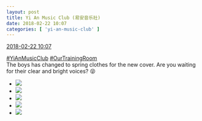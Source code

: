 ```yaml
---
layout: post
title: Yi An Music Club (易安音乐社)
date: 2018-02-22 10:07
categories: [ 'yi-an-music-club' ]
---
```


<div class="weibo-info">
  <a href="https://weibo.com/6094546964/G4gsQFqHY">2018-02-22 10:07</a>
</div>

[#YiAnMusicClub](https://weibo.com/p/100808beae2e3e05b17b64f63ebedca39f19b2/super_index) [#OurTrainingRoom](https://weibo.com/p/100808980da3b9682ac1e47ba4bdf6540b7a03)  
The boys has changed to spring clothes for the new cover. Are you waiting for their clear and bright voices? :stuck_out_tongue_closed_eyes:

<!-- more -->

<ul class="weibo-pic-list-2">
  <li class="weibo-pic">
    <a href="https://wx1.sinaimg.cn/mw690/006Es64Aly1foozzlvmebj32kw3vce86.jpg"><img src="https://wx1.sinaimg.cn/thumb150/006Es64Aly1foozzlvmebj32kw3vce86.jpg"/></a>
  </li>
  <li class="weibo-pic">
    <a href="https://wx1.sinaimg.cn/mw690/006Es64Aly1fop0006eqsj32kw3vcx6s.jpg"><img src="https://wx1.sinaimg.cn/thumb150/006Es64Aly1fop0006eqsj32kw3vcx6s.jpg"/></a>
  </li>
  <li class="weibo-pic">
    <a href="https://wx2.sinaimg.cn/mw690/006Es64Aly1foozzwqkg0j32kw3vckjl.jpg"><img src="https://wx2.sinaimg.cn/thumb150/006Es64Aly1foozzwqkg0j32kw3vckjl.jpg"/></a>
  </li>
  <li class="weibo-pic">
    <a href="https://wx2.sinaimg.cn/mw690/006Es64Aly1fop003xf4qj32kw3vcx6t.jpg"><img src="https://wx2.sinaimg.cn/thumb150/006Es64Aly1fop003xf4qj32kw3vcx6t.jpg"/></a>
  </li>
  <li class="weibo-pic">
    <a href="https://wx3.sinaimg.cn/mw690/006Es64Aly1fop02odw21j33vc2kwkjq.jpg"><img src="https://wx3.sinaimg.cn/thumb150/006Es64Aly1fop02odw21j33vc2kwkjq.jpg"/></a>
  </li>
</ul>
